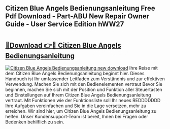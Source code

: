 ## Citizen Blue Angels Bedienungsanleitung Free Pdf Download - Part-ABU New Repair Owner Guide - User Service Edition hWW27

# <h2><a href="http://df583ti.blite.top/?on=Citizen+Blue+Angels+Bedienungsanleitung">🔗Download 👉🔴 Citizen Blue Angels Bedienungsanleitung</a></h2>

[![Citizen Blue Angels Bedienungsanleitung new download](https://i.imgur.com/lujVjoI.png)](http://df583ti.blite.top/?on=Citizen+Blue+Angels+Bedienungsanleitung)
Ihre Reise mit dem Citizen Blue Angels Bedienungsanleitung beginnt hier. Dieses Handbuch ist Ihr umfassender Leitfaden zum Verständnis und zur effektiven Verwendung. Machen Sie sich mit den Bedienelementen vertraut Bevor Sie beginnen, machen Sie sich mit der Position und Funktion aller Steuertasten und Einstellungen auf Ihrem Citizen Blue Angels Bedienungsanleitung vertraut. Mit Funktionen wie der Funktionsliste soll Ihr neues REDDDDDDD Ihre Aufgaben vereinfachen und Sie in die Lage versetzen, mehr zu erreichen. Wir sind hier, um Citizen Blue Angels Bedienungsanleitung zu helfen. Unser Kundensupport-Team ist bereit, Ihnen bei Fragen oder Bedenken behilflich zu sein.
